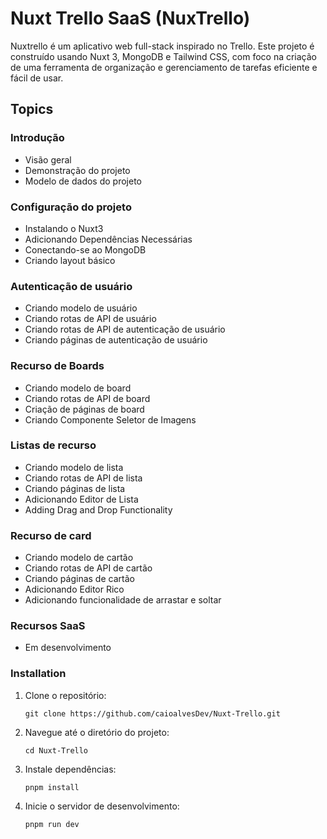 # Nuxt Trello SaaS (NuxTrello)

Nuxtrello é um aplicativo web full-stack inspirado no Trello. Este projeto é construído usando Nuxt 3, MongoDB e Tailwind CSS, com foco na criação de uma ferramenta de organização e gerenciamento de tarefas eficiente e fácil de usar.

## Topics

### Introdução

- Visão geral
- Demonstração do projeto
- Modelo de dados do projeto

### Configuração do projeto

- Instalando o Nuxt3
- Adicionando Dependências Necessárias
- Conectando-se ao MongoDB
- Criando layout básico

### Autenticação de usuário

- Criando modelo de usuário
- Criando rotas de API de usuário
- Criando rotas de API de autenticação de usuário
- Criando páginas de autenticação de usuário

### Recurso de Boards

- Criando modelo de board
- Criando rotas de API de board
- Criação de páginas de board
- Criando Componente Seletor de Imagens

### Listas de recurso

- Criando modelo de lista
- Criando rotas de API de lista
- Criando páginas de lista
- Adicionando Editor de Lista
- Adding Drag and Drop Functionality

### Recurso de card

- Criando modelo de cartão
- Criando rotas de API de cartão
- Criando páginas de cartão
- Adicionando Editor Rico
- Adicionando funcionalidade de arrastar e soltar

### Recursos SaaS

- Em desenvolvimento


### Installation

1. Clone o repositório:
   ```
   git clone https://github.com/caioalvesDev/Nuxt-Trello.git
   ```
2. Navegue até o diretório do projeto:
   ```
   cd Nuxt-Trello
   ```
3. Instale dependências:
   ```
   pnpm install
   ```
4. Inicie o servidor de desenvolvimento:
   ```
   pnpm run dev
   ```


